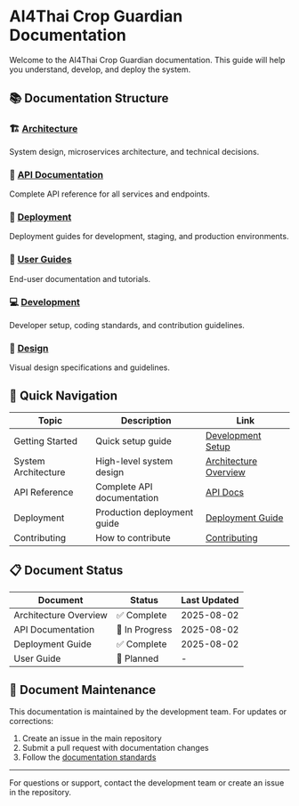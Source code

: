 # AI4Thai Crop Guardian Documentation

Welcome to the AI4Thai Crop Guardian documentation. This guide will help you understand, develop, and deploy the system.

## 📚 Documentation Structure

### 🏗️ [Architecture](architecture/README.md)
System design, microservices architecture, and technical decisions.

### 🔌 [API Documentation](api/README.md)
Complete API reference for all services and endpoints.

### 🚀 [Deployment](deployment/README.md)
Deployment guides for development, staging, and production environments.

### 👥 [User Guides](user-guides/README.md)
End-user documentation and tutorials.

### 💻 [Development](development/README.md)
Developer setup, coding standards, and contribution guidelines.

### 🎨 [Design](design/README.md)
Visual design specifications and guidelines.

## 🎯 Quick Navigation

| Topic | Description | Link |
|-------|-------------|------|
| Getting Started | Quick setup guide | [Development Setup](development/setup.md) |
| System Architecture | High-level system design | [Architecture Overview](architecture/system-design.md) |
| API Reference | Complete API documentation | [API Docs](api/README.md) |
| Deployment | Production deployment guide | [Deployment Guide](deployment/production.md) |
| Contributing | How to contribute | [Contributing](development/contributing.md) |

## 📋 Document Status

| Document | Status | Last Updated |
|----------|--------|--------------|
| Architecture Overview | ✅ Complete | 2025-08-02 |
| API Documentation | 🚧 In Progress | 2025-08-02 |
| Deployment Guide | ✅ Complete | 2025-08-02 |
| User Guide | 📝 Planned | - |

## 🔄 Document Maintenance

This documentation is maintained by the development team. For updates or corrections:

1. Create an issue in the main repository
2. Submit a pull request with documentation changes
3. Follow the [documentation standards](development/documentation-standards.md)

---

For questions or support, contact the development team or create an issue in the repository.

